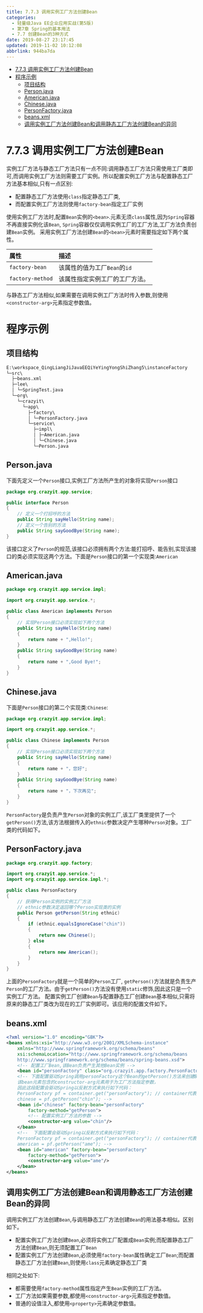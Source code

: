 ```yaml
---
title: 7.7.3 调用实例工厂方法创建Bean
categories: 
  - 轻量级Java EE企业应用实战(第5版)
  - 第7章 Spring的基本用法
  - 7.7 创建Bean的3种方式
date: 2019-08-27 23:17:45
updated: 2019-11-02 10:12:08
abbrlink: 944ba7da
---
```

<div id='my_toc'>

- [7.7.3 调用实例工厂方法创建Bean](/JavaReadingNotes/944ba7da/#7-7-3-调用实例工厂方法创建Bean)
- [程序示例](/JavaReadingNotes/944ba7da/#程序示例)
    - [项目结构](/JavaReadingNotes/944ba7da/#项目结构)
    - [Person.java](/JavaReadingNotes/944ba7da/#Person-java)
    - [American.java](/JavaReadingNotes/944ba7da/#American-java)
    - [Chinese.java](/JavaReadingNotes/944ba7da/#Chinese-java)
    - [PersonFactory.java](/JavaReadingNotes/944ba7da/#PersonFactory-java)
    - [beans.xml](/JavaReadingNotes/944ba7da/#beans-xml)
    - [调用实例工厂方法创建Bean和调用静态工厂方法创建Bean的异同](/JavaReadingNotes/944ba7da/#调用实例工厂方法创建Bean和调用静态工厂方法创建Bean的异同)

</div>
<!--more-->
<script>if (navigator.platform.toLowerCase() == 'win32'){document.getElementById('my_toc').style.display = 'none';}</script>

<!--end-->
<!--SSTStart-->
# 7.7.3 调用实例工厂方法创建Bean #
实例工厂方法与静态工厂方法只有一点不同:调用静态工厂方法只需使用工厂类即可,而调用实例工厂方法则需要工厂实例。所以配置实例工厂方法与配置静态工厂方法基本相似,只有一点区别:
- 配置静态工厂方法使用`class`指定静态工厂类,
- 而配置实例工厂方法则使用`factory-bean`指定工厂实例

使用实例工厂方法时,配置`Bean`实例的`<bean>`.元素无须`class`属性,因为`Spring`容器不再直接实例化该`Bean`, `Spring`容器仅仅调用实例工厂的工厂方法,工厂方法负责创建`Bean`实例。
采用实例工厂方法创建`Bean`的`<bean>`元素时需要指定如下两个属性。

|属性|描述|
|:---|:---|
|`factory-bean`|该属性的值为工厂`Bean`的`id`|
|`factory-method`|该属性指定实例工厂的工厂方法。|
与静态工厂方法相似,如果需要在调用实例工厂方法时传入参数,则使用`<constructor-arg>`元素指定参数值。

# 程序示例 #
## 项目结构 ##
```cmd
E:\workspace_QingLiangJiJavaEEQiYeYingYongShiZhang5\instanceFactory
└─src\
  ├─beans.xml
  ├─lee\
  │ └─SpringTest.java
  └─org\
    └─crazyit\
      └─app\
        ├─factory\
        │ └─PersonFactory.java
        └─service\
          ├─impl\
          │ ├─American.java
          │ └─Chinese.java
          └─Person.java
```
## Person.java ##
下面先定义一个`Person`接口,实例工厂方法所产生的对象将实现`Person`接口
```java
package org.crazyit.app.service;

public interface Person
{
    // 定义一个打招呼的方法
    public String sayHello(String name);
    // 定义一个告别的方法
    public String sayGoodBye(String name);
}
```
该接口定义了`Person`的规范,该接口必须拥有两个方法:能打招呼、能告别,实现该接口的类必须实现这两个方法。下面是`Person`接口的第一个实现类:`American`
## American.java ##
```java
package org.crazyit.app.service.impl;

import org.crazyit.app.service.*;

public class American implements Person
{
    // 实现Person接口必须实现如下两个方法
    public String sayHello(String name)
    {
        return name + ",Hello!";
    }
    public String sayGoodBye(String name)
    {
        return name + ",Good Bye!";
    }
}
```
## Chinese.java ##
下面是`Person`接口的第二个实现类:`Chinese`:
```java
package org.crazyit.app.service.impl;

import org.crazyit.app.service.*;

public class Chinese implements Person
{
    // 实现Person接口必须实现如下两个方法
    public String sayHello(String name)
    {
        return name + "，您好";
    }
    public String sayGoodBye(String name)
    {
        return name + "，下次再见";
    }
}
```
`PersonFactory`是负责产生`Person`对象的实例工厂,该工厂类里提供了一个`getPerson()`方法,该方法根据传入的`ethnic`参数决定产生哪种`Person`对象。工厂类的代码如下。
## PersonFactory.java ##
```java
package org.crazyit.app.factory;

import org.crazyit.app.service.*;
import org.crazyit.app.service.impl.*;

public class PersonFactory
{
    // 获得Person实例的实例工厂方法
    // ethnic参数决定返回哪个Person实现类的实例
    public Person getPerson(String ethnic)
    {
        if (ethnic.equalsIgnoreCase("chin"))
        {
            return new Chinese();
        } else
        {
            return new American();
        }
    }
}
```
上面的`PersonFactory`就是一个简单的`Person`工厂, `getPerson()`方法就是负责生产`Person`的工厂方法。由于`getPerson()`方法没有使用`static`修饰,因此这只是一个实例工厂方法。
配置实例工厂创建`Bean`与配置静态工厂创建`Bean`基本相似,只需将原来的静态工厂类改为现在的工厂实例即可。该应用的配置文件如下。
## beans.xml ##
```xml
<?xml version="1.0" encoding="GBK"?>
<beans xmlns:xsi="http://www.w3.org/2001/XMLSchema-instance"
    xmlns="http://www.springframework.org/schema/beans"
    xsi:schemaLocation="http://www.springframework.org/schema/beans
    http://www.springframework.org/schema/beans/spring-beans.xsd">
    <!-- 配置工厂Bean,该Bean负责产生其他Bean实例 -->
    <bean id="personFactory" class="org.crazyit.app.factory.PersonFactory"/>
    <!-- 下面配置驱动Spring调用personFactory这个Bean的getPerson()方法来创建Bean
    该bean元素包含的constructor-arg元素用于为工厂方法指定参数，
    因此这段配置会驱动Spring以反射方式来执行如下代码：
    PersonFactory pf = container.get("personFactory"); // container代表Spring容器
    chinese = pf.getPerson("chin"); -->
    <bean id="chinese" factory-bean="personFactory" 
        factory-method="getPerson">
        <!-- 配置实例工厂方法的参数 -->
        <constructor-arg value="chin"/>
    </bean>
    <!--  下面配置会驱动Spring以反射方式来执行如下代码：
    PersonFactory pf = container.get("personFactory"); // container代表Spring容器
    american = pf.getPerson("ame"); -->
    <bean id="american" factory-bean="personFactory"
        factory-method="getPerson">
        <constructor-arg value="ame"/>
    </bean>
</beans>
```
## 调用实例工厂方法创建Bean和调用静态工厂方法创建Bean的异同 ##
调用实例工厂方法创建`Bean`,与调用静态工厂方法创建`Bean`的用法基本相似。区别如下。
- 配置实例工厂方法创建`Bean`,必须将实例工厂配置成`Bean`实例;而配置静态工厂方法创建`Bean`,则无须配置工厂`Bean`
- 配置实例工厂方法创建`Bean`,必须使用`factory-bean`属性确定工厂`Bean`;而配置静态工厂方法创建`Bean`,则使用`class`元素确定静态工厂类

相同之处如下:
- 都需要使用`factory-method`属性指定产生`Bean`实例的工厂方法。
- 工厂方法如果需要参数,都使用`<constructor-arg>`元素指定参数值。
- 普通的设值注入,都使用`<property>`元素确定参数值。

<!--SSTStop-->

